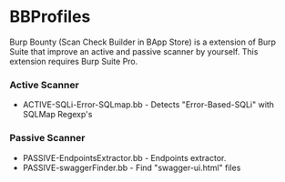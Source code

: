 # BBProfiles
Burp Bounty (Scan Check Builder in BApp Store) is a extension of Burp Suite that improve an active and passive scanner by yourself. This extension requires Burp Suite Pro. 

### Active Scanner
* ACTIVE-SQLi-Error-SQLmap.bb - Detects "Error-Based-SQLi" with SQLMap Regexp's 

### Passive Scanner
* PASSIVE-EndpointsExtractor.bb - Endpoints extractor.
* PASSIVE-swaggerFinder.bb - Find "swagger-ui.html" files  
